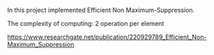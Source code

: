 In this project implemented Efficient Non Maximum-Suppression.

The complexity of computing: 2 operation per element

https://www.researchgate.net/publication/220929789_Efficient_Non-Maximum_Suppression